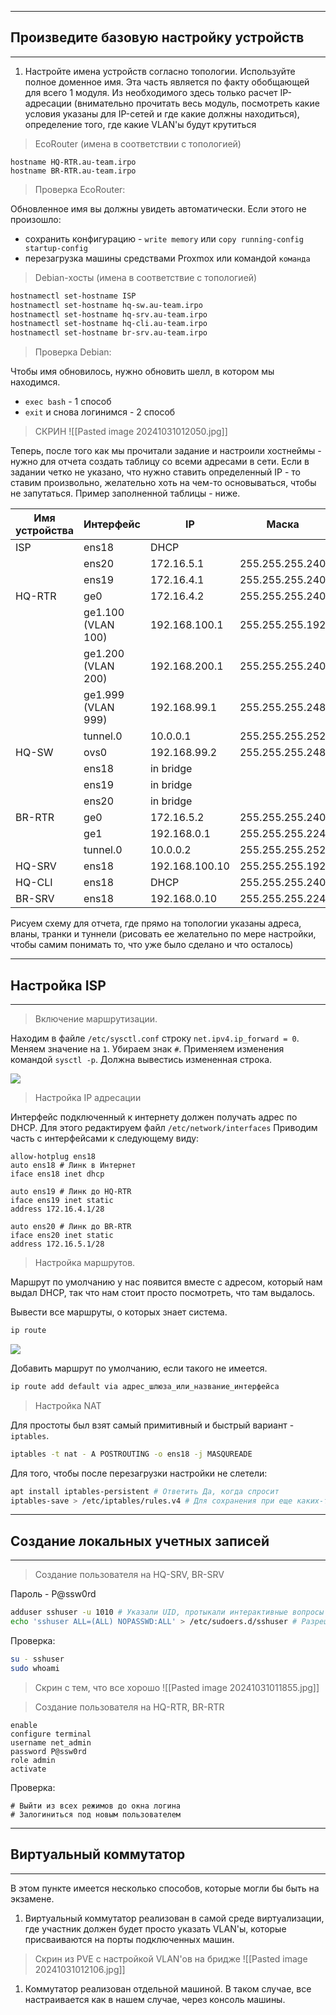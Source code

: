 
---
## Произведите базовую настройку устройств
---

1. Настройте имена устройств согласно топологии. Используйте полное доменное имя. 
Эта часть является по факту обобщающей для всего 1 модуля. Из необходимого здесь только расчет IP-адресации (внимательно прочитать весь модуль, посмотреть какие условия указаны для IP-сетей и где какие должны находиться), определение того, где какие VLAN'ы будут крутиться

>EcoRouter (имена в соответствии с топологией)
```cisco
hostname HQ-RTR.au-team.irpo
hostname BR-RTR.au-team.irpo
```

> Проверка EcoRouter:

Обновленное имя вы должны увидеть автоматически. Если этого не произошло:
* сохранить конфигурацию - `write memory` или `copy running-config startup-config`
* перезагрузка машины средствами Proxmox или командой `команда`

>Debian-хосты (имена в соответствие с топологией)
```bash 
hostnamectl set-hostname ISP
hostnamectl set-hostname hq-sw.au-team.irpo
hostnamectl set-hostname hq-srv.au-team.irpo
hostnamectl set-hostname hq-cli.au-team.irpo
hostnamectl set-hostname br-srv.au-team.irpo
```

> Проверка Debian:

Чтобы имя обновилось, нужно обновить шелл, в котором мы находимся.
* `exec bash` - 1 способ
* `exit` и снова логинимся - 2 способ

> СКРИН ![[Pasted image 20241031012050.jpg]]

Теперь, после того как мы прочитали задание и настроили хостнеймы - нужно для отчета создать таблицу со всеми адресами в сети. Если в задании четко не указано, что нужно ставить определенный IP - то ставим произвольно, желательно хоть на чем-то основываться, чтобы не запутаться. Пример заполненной таблицы - ниже.

| Имя устройства | Интерфейс          | IP             | Маска           | Шлюз         |
| -------------- | ------------------ | -------------- | --------------- | ------------ |
| ISP            | ens18              | DHCP           |                 |              |
|                | ens20              | 172.16.5.1     | 255.255.255.240 |              |
|                | ens19              | 172.16.4.1     | 255.255.255.240 |              |
| HQ-RTR         | ge0                | 172.16.4.2     | 255.255.255.240 | 172.16.4.1   |
|                | ge1.100 (VLAN 100) | 192.168.100.1  | 255.255.255.192 |              |
|                | ge1.200 (VLAN 200) | 192.168.200.1  | 255.255.255.240 |              |
|                | ge1.999 (VLAN 999) | 192.168.99.1   | 255.255.255.248 |              |
|                | tunnel.0           | 10.0.0.1       | 255.255.255.252 |              |
| HQ-SW          | ovs0               | 192.168.99.2   | 255.255.255.248 |              |
|                | ens18              | in bridge      |                 |              |
|                | ens19              | in bridge      |                 |              |
|                | ens20              | in bridge      |                 |              |
| BR-RTR         | ge0                | 172.16.5.2     | 255.255.255.240 | 172.16.5.1   |
|                | ge1                | 192.168.0.1    | 255.255.255.224 |              |
|                | tunnel.0           | 10.0.0.2       | 255.255.255.252 |              |
| HQ-SRV         | ens18              | 192.168.100.10 | 255.255.255.192 | 192.168.100.1  |
| HQ-CLI         | ens18              | DHCP           | 255.255.255.240 | 192.168.200.1 |
| BR-SRV         | ens18              | 192.168.0.10    | 255.255.255.224 | 192.168.0.1  |
Рисуем схему для отчета, где прямо на топологии указаны адреса, вланы, транки и туннели (рисовать ее желательно по мере настройки, чтобы самим понимать то, что уже было сделано и что осталось)

---
## Настройка ISP
---
> Включение маршрутизации. 

Находим в файле `/etc/sysctl.conf` строку `net.ipv4.ip_forward = 0`. 
Меняем значение на `1`. 
Убираем знак `#`. 
Применяем изменения командой `sysctl -p`. 
Должна вывестись измененная строка.

![](https://lh7-rt.googleusercontent.com/slidesz/AGV_vUda9SCFFrIyzGjm6_YdM5c3BiowHe5n9dKYqezsKiG0gQ5nJau-_LNKpq_gS7QnxV5dSpssBTxHwkdoDDy-K00EFi8Gw0DGBkfYGsqFl_q6LzYxLDIlxNj6tbRatwnSsWDm0QseLQwK6EPceP0vlD0FxIweqUkzPkvXDejTTxuterMzSYEDhlc=s2048?key=mH6UCERT_4MboBn5XpnTXB93)

> Настройка IP адресации

Интерфейс подключенный к интернету должен получать адрес по DHCP. Для этого редактируем файл `/etc/network/interfaces`
Приводим часть с интерфейсами к следующему виду:

```config
allow-hotplug ens18
auto ens18 # Линк в Интернет
iface ens18 inet dhcp

auto ens19 # Линк до HQ-RTR
iface ens19 inet static
address 172.16.4.1/28

auto ens20 # Линк до BR-RTR
iface ens20 inet static
address 172.16.5.1/28
```

> Настройка маршрутов.

Маршрут по умолчанию у нас появится вместе с адресом, который нам выдал DHCP, так что нам стоит просто посмотреть, что там выдалось.

Вывести все маршруты, о которых знает система.
```bash
ip route
```

![](https://lh7-rt.googleusercontent.com/slidesz/AGV_vUdaK09bfnKH6tvzkbpPpOsq37ASvQO3KonxJhjBBVoMO52sGAGN9uXayQRb25cKOa8NjvnJI6mmbIML_m2joGxlYZ9YIR4GXrdRWHekabNMCxM2Uxds3Tv5m30mZ6hOfAtF1SUHzsRiLVoXrLJh1uB9iG8XkNs4y_eCdzh4H_xH866yalgIcQ=s2048?key=mH6UCERT_4MboBn5XpnTXB93)

 Добавить маршрут по умолчанию, если такого не имеется.
```bash
ip route add default via адрес_шлюза_или_название_интерфейса 
```


> Настройка NAT

Для простоты был взят самый примитивный и быстрый вариант - `iptables`. 

```bash
iptables -t nat - A POSTROUTING -o ens18 -j MASQUREADE
```

Для того, чтобы после перезагрузки настройки не слетели:

```bash
apt install iptables-persistent # Ответить Да, когда спросит
iptables-save > /etc/iptables/rules.v4 # Для сохранения при еще каких-то изменениях таблиц iptables
```

---
## Создание локальных учетных записей
---
> Создание пользователя на HQ-SRV, BR-SRV

Пароль - P@ssw0rd
```bash
adduser sshuser -u 1010 # Указали UID, протыкали интерактивные вопросы
echo 'sshuser ALL=(ALL) NOPASSWD:ALL' > /etc/sudoers.d/sshuser # Разрешили не юзать пароль пользователю sshuser
```
Проверка:
```bash
su - sshuser
sudo whoami
```

> Скрин с тем, что все хорошо
> ![[Pasted image 20241031011855.jpg]]

> Создание пользователя на HQ-RTR, BR-RTR
```cisco
enable
configure terminal
username net_admin
password P@ssw0rd
role admin
activate
```
 Проверка: 
```cisco
# Выйти из всех режимов до окна логина
# Залогиниться под новым пользователем
```

---
## Виртуальный коммутатор

---
В этом пункте имеется несколько способов, которые могли бы быть на экзамене.
1. Виртуальный коммутатор реализован в самой среде виртуализации, где участник должен будет просто указать VLAN'ы, которые присваиваются на порты подключенных машин.

>Скрин из PVE с настройкой VLAN'ов на бридже
>![[Pasted image 20241031012106.jpg]]

1. Коммутатор реализован отдельной машиной. В таком случае, все настраивается как в нашем случае, через консоль машины.


